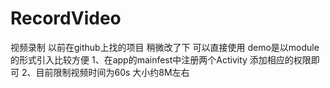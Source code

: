 # RecordVideo
视频录制 以前在github上找的项目 稍微改了下 可以直接使用 demo是以module的形式引入比较方便
1、在app的mainfest中注册两个Activity 添加相应的权限即可
2、目前限制视频时间为60s 大小约8M左右

